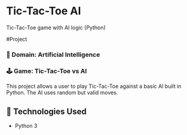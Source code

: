 
# Tic-Tac-Toe AI
Tic-Tac-Toe game with AI logic (Python)

#Project

### 🧠 Domain: Artificial Intelligence
### 🕹️ Game: Tic-Tac-Toe vs AI

This project allows a user to play Tic-Tac-Toe against a basic AI built in Python. The AI uses random but valid moves.

## 🔧 Technologies Used
- Python 3
